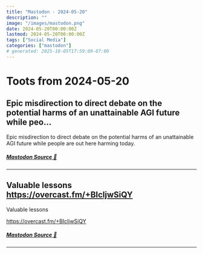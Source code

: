 ```yaml
---
title: "Mastodon - 2024-05-20"
description: ""
image: "/images/mastodon.png"
date: 2024-05-20T00:00:00Z
lastmod: 2024-05-20T00:00:00Z
tags: ["Social Media"]
categories: ["mastodon"]
# generated: 2025-10-05T17:59:09-07:00
---
```


# Toots from 2024-05-20

## Epic misdirection to direct debate on the potential harms of an unattainable AGI future while peo...

Epic misdirection to direct debate on the potential harms of an unattainable AGI future while people are out here harming today.

##### [Mastodon Source 🐘](https://hachyderm.io/@mweagle/112476030021806819)

---

## Valuable lessons  <https://overcast.fm/+BIcljwSiQY>

Valuable lessons

<https://overcast.fm/+BIcljwSiQY>

##### [Mastodon Source 🐘](https://hachyderm.io/@mweagle/112474218243834892)

---

